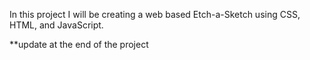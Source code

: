 In this project I will be creating a web based Etch-a-Sketch using CSS, HTML, and JavaScript.

**update at the end of the project
